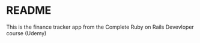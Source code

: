 # README

This is the finance tracker app from the Complete Ruby on Rails Devevloper course (Udemy)
